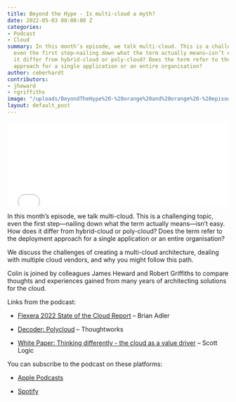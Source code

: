 ```yaml
---
title: Beyond the Hype - Is multi-cloud a myth?
date: 2022-05-03 00:00:00 Z
categories:
- Podcast
- Cloud
summary: In this month’s episode, we talk multi-cloud. This is a challenging topic,
  even the first step—nailing down what the term actually means—isn’t easy. How does
  it differ from hybrid-cloud or poly-cloud? Does the term refer to the deployment
  approach for a single application or an entire organisation?
author: ceberhardt
contributors:
- jheward
- rgriffiths
image: "/uploads/BeyondTheHype%20-%20orange%20and%20orange%20-%20episode%203%20-%20social.png"
layout: default_post
---
```


<iframe title="Embed Player" src="//play.libsyn.com/embed/episode/id/22863902/height/192/theme/modern/size/large/thumbnail/yes/custom-color/ffffff/time-start/00:00:00/playlist-height/200/direction/backward" height="192" width="100%" scrolling="no" allowfullscreen="" webkitallowfullscreen="true" mozallowfullscreen="true" oallowfullscreen="true" msallowfullscreen="true" style="border: none;"></iframe>

In this month’s episode, we talk multi-cloud. This is a challenging topic, even the first step—nailing down what the term actually means—isn’t easy. How does it differ from hybrid-cloud or poly-cloud? Does the term refer to the deployment approach for a single application or an entire organisation?

We discuss the challenges of creating a multi-cloud architecture, dealing with multiple cloud vendors, and why you might follow this path.

Colin is joined by colleagues James Heward and Robert Griffiths to compare thoughts and experiences gained from many years of architecting solutions for the cloud.

Links from the podcast:

* [Flexera 2022 State of the Cloud Report](https://www.flexera.com/blog/cloud/cloud-computing-trends-2022-state-of-the-cloud-report/) – Brian Adler

* [Decoder: Polycloud](https://www.thoughtworks.com/decoder/polycloud) – Thoughtworks

* [White Paper: Thinking differently - the cloud as a value driver](https://blog.scottlogic.com/2019/04/18/cloud-as-a-value-driver.html) – Scott Logic

You can subscribe to the podcast on these platforms:

* [Apple Podcasts](https://podcasts.apple.com/dk/podcast/beyond-the-hype/id1612265563)

* [Spotify](https://open.spotify.com/show/2BlwBJ7JoxYpxU4GBmuR4x)